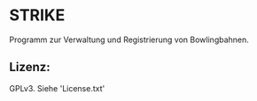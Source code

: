 # STRIKE
Programm zur Verwaltung und Registrierung von Bowlingbahnen.
## Lizenz:
GPLv3. Siehe 'License.txt'
